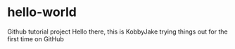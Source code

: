 # hello-world
Github tutorial project
Hello there, this is KobbyJake trying things out for the first time on GitHub
